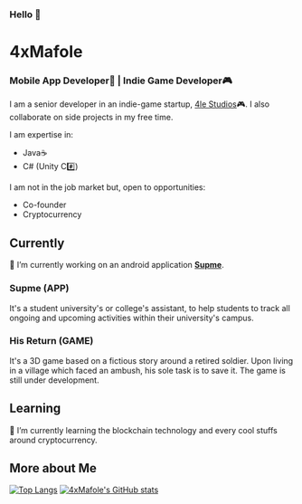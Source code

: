 ### Hello 👋

<!--
**4xMafole/4xMafole** is a ✨ _special_ ✨ repository because its `README.md` (this file) appears on your GitHub profile.

Here are some ideas to get you started:

- 🔭 I’m currently working on ...
- 🌱 I’m currently learning ...
- 👯 I’m looking to collaborate on ...
- 🤔 I’m looking for help with ...
- 💬 Ask me about ...
- 📫 How to reach me: ...
- 😄 Pronouns: ...
- ⚡ Fun fact: ...
-->

# 4xMafole
### Mobile App Developer📱 | Indie Game Developer🎮

I am a senior developer in an indie-game startup, [4le Studios](https://www.instagram.com/4le_studios/)🎮.
I also collaborate on side projects in my free time. 

I am expertise in:

* Java☕
* C# (Unity C#️⃣)

I am not in the job market but, open to opportunities:

* Co-founder
* Cryptocurrency

Currently
---
🔭 I’m currently working on an android application [**Supme**](https://play.google.com/store/apps/details?id=com.fole_Studios.sup). 

### Supme (APP)
It's a student university's or college's assistant, to help students to track all
ongoing and upcoming activities within their university's campus.

### His Return (GAME)
It's a 3D game based on a fictious story around a retired soldier. Upon living in 
a village which faced an ambush, his sole task is to save it. The game is still under
development.

Learning
---
🌱 I’m currently learning the blockchain technology and every cool stuffs around cryptocurrency.

More about Me
---
[![Top Langs](https://github-readme-stats.vercel.app/api/top-langs/?username=4xMafole&layout=compact&langs_count=8)](https://github.com/anuraghazra/github-readme-stats)
  [![4xMafole's GitHub stats](https://github-readme-stats.vercel.app/api?username=4xMafole&show_icons=true)](https://github.com/anuraghazra/github-readme-stats)  

